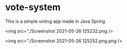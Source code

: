 # vote-system

This is a simple voting app made in Java Spring


<img src="./Screenshot 2021-05-26 125232.png />

<img src="./Screenshot 2021-05-26 125252.png.png />
